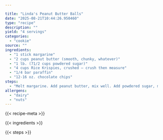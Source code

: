 ```yaml
---

title: "Linda's Peanut Butter Balls"
date: "2025-08-21T10:44:26.950460"
type: "recipe"
description: ""
yield: "4 servings"
categories:
  - "cookie"
source: ""
ingredients:
  - "1 stick margarine"
  - "2 cups peanut butter (smooth, chunky, whatever)"
  - "1 lb. (71/2 cups powdered sugar)"
  - "4 cups Rice Krispies, crushed – crush then measure"
  - "1/4 bar paraffin"
  - "12-16 oz. chocolate chips"
steps:
  - "Melt margarine. Add peanut butter, mix well. Add powdered sugar, mix, then add Rice Krispies. Form into walnut-sized balls with plastic gloved hands. Place onto jelly roll pan. Melt paraffin and chocolate chips in top of double boiler. Dip balls into chocolate mixture, shake excess off, and place on wax paper lined jelly roll pan. Place in freezer to set chocolate. Makes 80-100 balls. May be stored in airtight container in freezer."
allergens:
  - "dairy"
  - "nuts"
---
```


{{< recipe-meta >}}

{{< ingredients >}}

{{< steps >}}
